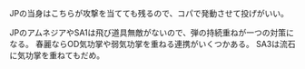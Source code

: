JPの当身はこちらが攻撃を当てても残るので、コパで発動させて投げがいい。

JPのアムネジアやSA1は飛び道具無敵がないので、弾の持続重ねが一つの対策になる。
春麗ならOD気功掌や弱気功掌を重ねる連携がいくつかある。
SA3は流石に気功掌を重ねてもだめ。
